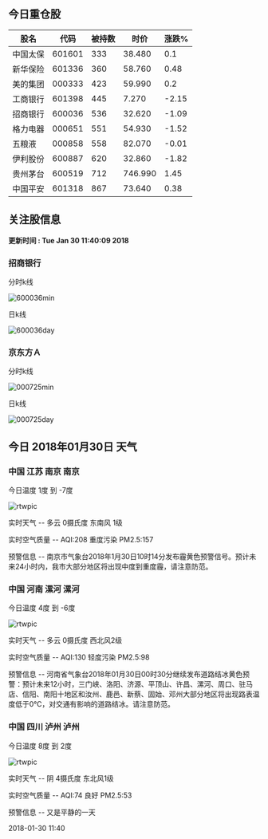 
## 今日重仓股 

|股名|代码|被持数|时价|涨跌%|
|---|---|---|---|---|
|中国太保|601601|333|38.480|0.1|
|新华保险|601336|360|58.760|0.48|
|美的集团|000333|423|59.990|0.2|
|工商银行|601398|445|7.270|-2.15|
|招商银行|600036|536|32.620|-1.09|
|格力电器|000651|551|54.930|-1.52|
|五粮液|000858|558|82.070|-0.01|
|伊利股份|600887|620|32.860|-1.82|
|贵州茅台|600519|712|746.990|1.45|
|中国平安|601318|867|73.640|0.38|

## 关注股信息
**更新时间 : Tue Jan 30 11:40:09 2018**
### 招商银行 
分时k线

![600036min](http://image.sinajs.cn/newchart/min/n/sh600036.gif)

日k线

![600036day](http://image.sinajs.cn/newchart/daily/n/sh600036.gif)

### 京东方Ａ 
分时k线

![000725min](http://image.sinajs.cn/newchart/min/n/sz000725.gif)

日k线

![000725day](http://image.sinajs.cn/newchart/daily/n/sz000725.gif)
## 今日 2018年01月30日 天气
### 中国 江苏 南京 南京

今日温度 1度 到 -7度

![rtwpic](http://app1.showapi.com/weather/icon/day/01.png)

实时天气 -- 多云 0摄氏度 东南风 1级

实时空气质量 -- AQI:208 重度污染 PM2.5:157

预警信息 -- 南京市气象台2018年1月30日10时14分发布霾黄色预警信号。预计未来24小时内，我市大部分地区将出现中度到重度霾，请注意防范。
    
### 中国 河南 漯河 漯河

今日温度 4度 到 -6度

![rtwpic](http://app1.showapi.com/weather/icon/day/01.png)

实时天气 -- 多云 0摄氏度 西北风2级

实时空气质量 -- AQI:130 轻度污染 PM2.5:98

预警信息 -- 河南省气象台2018年01月30日00时30分继续发布道路结冰黄色预警：预计未来12小时，三门峡、洛阳、济源、平顶山、许昌、漯河、周口、驻马店、信阳、南阳十地区和汝州、鹿邑、新蔡、固始、邓州大部分地区将出现路表温度低于0℃，对交通有影响的道路结冰。请注意防范。
    
### 中国 四川 泸州 泸州

今日温度 8度 到 2度

![rtwpic](http://app1.showapi.com/weather/icon/day/02.png)

实时天气 -- 阴 4摄氏度 东北风1级

实时空气质量 -- AQI:74 良好 PM2.5:53

预警信息 -- 又是平静的一天
    
2018-01-30 11:40